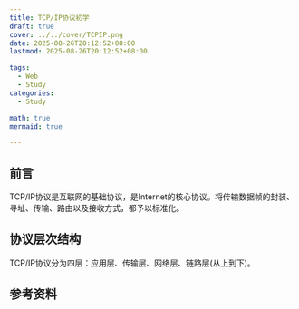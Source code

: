 ```yaml
---
title: TCP/IP协议初学
draft: true
cover: ../../cover/TCPIP.png
date: 2025-08-26T20:12:52+08:00
lastmod: 2025-08-26T20:12:52+08:00

tags:
  - Web
  - Study
categories:
  - Study

math: true
mermaid: true

---
```


## 前言

TCP/IP协议是互联网的基础协议，是Internet的核心协议。将传输数据帧的封装、寻址、传输、路由以及接收方式，都予以标准化。

## 协议层次结构

TCP/IP协议分为四层：应用层、传输层、网络层、链路层(从上到下)。


## 参考资料
